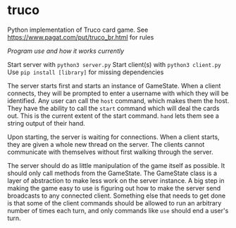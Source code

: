 # truco
Python implementation of Truco card game.
See https://www.pagat.com/put/truco_br.html for rules


_Program use and how it works currently_

Start server with `python3 server.py`
Start client(s) with `python3 client.py`
Use `pip install [library]` for missing dependencies

The server starts first and starts an instance of GameState. When a client connects, they will be prompted to enter a username with which they will be identified. Any user can call the `host` command, which makes them the host. They have the ability to call the `start` command which will deal the cards out. This is the current extent of the start command. `hand` lets them see a string output of their hand.

Upon starting, the server is waiting for connections. When a client starts, they are given a whole new thread on the server. The clients cannot communicate with themselves without first walking through the server. 

The server should do as little manipulation of the game itself as possible. It should only call methods from the GameState. The GameState class is a layer of abstraction to make less work on the server instance. 
A big step in making the game easy to use is figuring out how to make the server send broadcasts to any connected client. 
Something else that needs to get done is that some of the client commands should be allowed to run an arbitrary number of times each turn, and only commands like `use` should end a user's turn.
